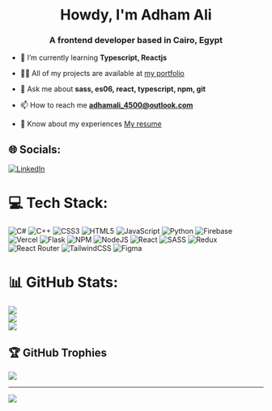 <h1 align="center">Howdy, I'm Adham Ali</h1>
<h3 align="center">A frontend developer based in Cairo, Egypt</h3>

- 🌱 I’m currently learning **Typescript, Reactjs**

- 👨‍💻 All of my projects are available at [my portfolio](https://portfolio-adhamali450.vercel.app/)

- 💬 Ask me about **sass, es06, react, typescript, npm, git**

- 📫 How to reach me **adhamali_4500@outlook.com**

- 📄 Know about my experiences [My resume](https://docs.google.com/document/d/1fC5S8DYtNNRgY_W1Zqio-eF1kR2YdY3jbW1crc_GA3g/edit?usp=sharing)


## 🌐 Socials:
[![LinkedIn](https://img.shields.io/badge/LinkedIn-%230077B5.svg?logo=linkedin&logoColor=white)](https://linkedin.com/in/adhamali450) 

# 💻 Tech Stack:
![C#](https://img.shields.io/badge/c%23-%23239120.svg?style=for-the-badge&logo=c-sharp&logoColor=white) ![C++](https://img.shields.io/badge/c++-%2300599C.svg?style=for-the-badge&logo=c%2B%2B&logoColor=white) ![CSS3](https://img.shields.io/badge/css3-%231572B6.svg?style=for-the-badge&logo=css3&logoColor=white) ![HTML5](https://img.shields.io/badge/html5-%23E34F26.svg?style=for-the-badge&logo=html5&logoColor=white) ![JavaScript](https://img.shields.io/badge/javascript-%23323330.svg?style=for-the-badge&logo=javascript&logoColor=%23F7DF1E) ![Python](https://img.shields.io/badge/python-3670A0?style=for-the-badge&logo=python&logoColor=ffdd54) ![Firebase](https://img.shields.io/badge/firebase-%23039BE5.svg?style=for-the-badge&logo=firebase) ![Vercel](https://img.shields.io/badge/vercel-%23000000.svg?style=for-the-badge&logo=vercel&logoColor=white) ![Flask](https://img.shields.io/badge/flask-%23000.svg?style=for-the-badge&logo=flask&logoColor=white) ![NPM](https://img.shields.io/badge/NPM-%23000000.svg?style=for-the-badge&logo=npm&logoColor=white) ![NodeJS](https://img.shields.io/badge/node.js-6DA55F?style=for-the-badge&logo=node.js&logoColor=white) ![React](https://img.shields.io/badge/react-%2320232a.svg?style=for-the-badge&logo=react&logoColor=%2361DAFB) ![SASS](https://img.shields.io/badge/SASS-hotpink.svg?style=for-the-badge&logo=SASS&logoColor=white) ![Redux](https://img.shields.io/badge/redux-%23593d88.svg?style=for-the-badge&logo=redux&logoColor=white) ![React Router](https://img.shields.io/badge/React_Router-CA4245?style=for-the-badge&logo=react-router&logoColor=white) ![TailwindCSS](https://img.shields.io/badge/tailwindcss-%2338B2AC.svg?style=for-the-badge&logo=tailwind-css&logoColor=white) 	![Figma](https://img.shields.io/badge/figma-%23F24E1E.svg?style=for-the-badge&logo=figma&logoColor=white)
# 📊 GitHub Stats:
![](https://github-readme-stats.vercel.app/api?username=adhamali450&theme=dark&hide_border=false&include_all_commits=true&count_private=true)<br/>
![](https://github-readme-streak-stats.herokuapp.com/?user=adhamali450&theme=dark&hide_border=false)<br/>
![](https://github-readme-stats.vercel.app/api/top-langs/?username=adhamali450&theme=dark&hide_border=false&include_all_commits=true&count_private=true&layout=compact)

## 🏆 GitHub Trophies
![](https://github-profile-trophy.vercel.app/?username=adhamali450&theme=radical&no-frame=false&no-bg=true&margin-w=4)

---
[![](https://visitcount.itsvg.in/api?id=adhamali450&icon=1&color=1)](https://visitcount.itsvg.in)

<!-- Proudly created with GPRM ( https://gprm.itsvg.in ) -->
